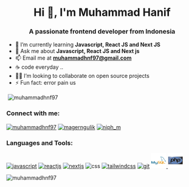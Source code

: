 <h1 align="center">Hi 👋, I'm Muhammad Hanif</h1>
<h3 align="center">A passionate frontend developer from Indonesia</h3>
  
- 🌱 I’m currently learning **Javascript, React JS and Next JS**
- 💬 Ask me about **Javascript, React JS and Next js**
- 📫 Email me at **muhammadhnf97@gmail.com**
- ☕ code everyday .. 
- 🧑‍💻 I’m looking to collaborate on open source projects
- ⚡ Fun fact: error pain us
<p>&nbsp;<img align="center" src="https://github-readme-stats.vercel.app/api?username=muhammadhnf97&show_icons=true&locale=en" alt="muhammadhnf97" /></p>
<h3 align="left">Connect with me:</h3>
<p align="left">
<a href="https://www.linkedin.com/in/muhammad-hanif-a362a6234/" target="blank"><img align="center" src="https://raw.githubusercontent.com/rahuldkjain/github-profile-readme-generator/master/src/images/icons/Social/linked-in-alt.svg" alt="muhammadhnf97" height="30" width="40" /></a>
<a href="https://t.me/muhammadhnf97" target="blank"><img align="center" src="https://upload.wikimedia.org/wikipedia/commons/thumb/8/83/Telegram_2019_Logo.svg/800px-Telegram_2019_Logo.svg.png" alt="magerngulik" height="40" width="40" /></a>  
<a href="https://www.instagram.com/niph_m/" target="blank"><img align="center" src="https://raw.githubusercontent.com/rahuldkjain/github-profile-readme-generator/master/src/images/icons/Social/instagram.svg" alt="niph_m" height="30" width="40" /></a>
</p>

<h3 align="left">Languages and Tools:</h3>
<p align="left">
<a href="https://www.javascript.com/" target="_blank" rel="noreferrer"><img src="https://img.icons8.com/color/512/javascript.png" alt="javascript" width="40" height="40"/></a> 
<a href="https://reactjs.org/" target="_blank" rel="noreferrer"> <img src="https://img.icons8.com/officel/512/react.png" alt="reactjs" width="40" height="40"/></a> 
<a href="https://nextjs.org/" target="_blank" rel="noreferrer"> <img src="https://upload.wikimedia.org/wikipedia/commons/thumb/8/8e/Nextjs-logo.svg/207px-Nextjs-logo.svg.png" alt="nextjs" width="40" height="40"/></a>
<img src="https://img.icons8.com/fluency/512/css3.png" alt="css" width="40" height="40"/>
<a href="https://tailwindcss.com/" target="_blank" rel="noreferrer"> <img src="https://img.icons8.com/color/512/tailwindcss.png" alt="tailwindcss" width="40" height="40"/></a>
<a href="https://git-scm.com/" target="_blank" rel="noreferrer"> <img src="https://www.vectorlogo.zone/logos/git-scm/git-scm-icon.svg" alt="git" width="40" height="40"/></a>
<a href="https://www.mysql.com/" target="_blank" rel="noreferrer"> <img src="https://raw.githubusercontent.com/devicons/devicon/master/icons/mysql/mysql-original-wordmark.svg" alt="mysql" width="40" height="40"/> </a>
<a href="https://www.php.net" target="_blank" rel="noreferrer"> <img src="https://raw.githubusercontent.com/devicons/devicon/master/icons/php/php-original.svg" alt="php" width="40" height="40"/></a> 
</p>

<p><img align="left" src="https://github-readme-stats.vercel.app/api/top-langs?username=muhammadhnf97&show_icons=true&locale=en&layout=compact" alt="muhammadhnf97" /></p>
